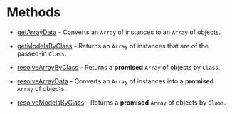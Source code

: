 # Methods

* [getArrayData](methods/getArrayData.md) - Converts an `Array` of
<SequelizeModel> instances to an `Array` of <Attributes> objects.

* [getModelsByClass](methods/getModelsByClass.md) - Returns an `Array` of
<SequelizeModel> instances that are of the passed-in `Class`.

* [resolveArrayByClass](methods/resolveArrayByClass.md) - Returns a
**promised** `Array` of <Attributes> objects by `Class`.

* [resolveArrayData](methods/resolveArrayData.md) - Converts an `Array` of
<SequelizeModel> instances into a **promised** `Array` of <Attributes> objects.

* [resolveModelsByClass](methods/resolveModelsByClass.md) - Returns a
**promised** `Array` of <Attributes> objects by `Class`.
